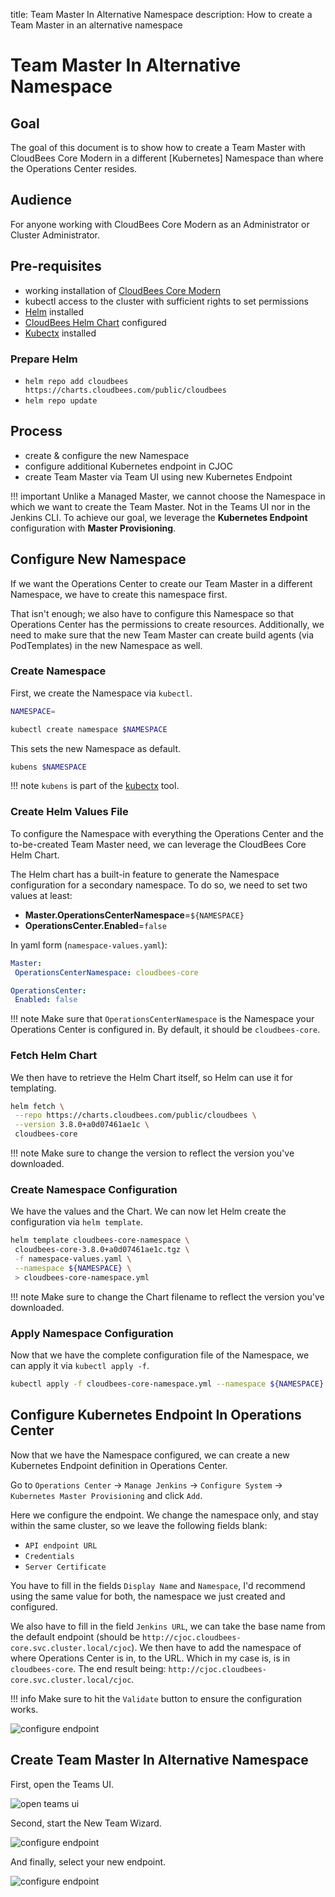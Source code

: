 title: Team Master In Alternative Namespace
description: How to create a Team Master in an alternative namespace

# Team Master In Alternative Namespace

## Goal

The goal of this document is to show how to create a Team Master with CloudBees Core Modern in a different [Kubernetes] Namespace than where the Operations Center resides.

## Audience

For anyone working with CloudBees Core Modern as an Administrator or Cluster Administrator.

## Pre-requisites

* working installation of [CloudBees Core Modern](https://docs.cloudbees.com/docs/cloudbees-core/latest/)
* kubectl access to the cluster with sufficient rights to set permissions
* [Helm](https://github.com/helm/helm) installed
* [CloudBees Helm Chart](https://hub.helm.sh/charts/cloudbees/cloudbees-core) configured
* [Kubectx](https://github.com/ahmetb/kubectx) installed

### Prepare Helm

* `helm repo add cloudbees https://charts.cloudbees.com/public/cloudbees`
* `helm repo update`

## Process

* create & configure the new Namespace
* configure additional Kubernetes endpoint in CJOC
* create Team Master via Team UI using new Kubernetes Endpoint

!!!	important
	Unlike a Managed Master, we cannot choose the Namespace in which we want to create the Team Master. Not in the Teams UI nor in the Jenkins CLI. 
	To achieve our goal, we leverage the **Kubernetes Endpoint** configuration with **Master Provisioning**. 

## Configure New Namespace

If we want the Operations Center to create our Team Master in a different Namespace, we have to create this namespace first.

That isn't enough; we also have to configure this Namespace so that Operations Center has the permissions to create resources. Additionally, we need to make sure that the new Team Master can create build agents (via PodTemplates) in the new Namespace as well.

### Create Namespace

First, we create the Namespace via `kubectl`.

```bash
NAMESPACE=
```

```bash
kubectl create namespace $NAMESPACE
```

This sets the new Namespace as default.

```bash
kubens $NAMESPACE
```

!!!	note
	`kubens` is part of the [kubectx](https://github.com/ahmetb/kubectx) tool.

### Create Helm Values File

To configure the Namespace with everything the Operations Center and the to-be-created Team Master need, we can leverage the CloudBees Core Helm Chart. 

The Helm chart has a built-in feature to generate the Namespace configuration for a secondary namespace. To do so, we need to set two values at least:

* **Master.OperationsCenterNamespace**=`${NAMESPACE}`
* **OperationsCenter.Enabled**=`false`

In yaml form (`namespace-values.yaml`):

```yaml
Master:
 OperationsCenterNamespace: cloudbees-core

OperationsCenter:
 Enabled: false
```

!!!	note
	Make sure that `OperationsCenterNamespace` is the Namespace your Operations Center is configured in. By default, it should be `cloudbees-core`.

### Fetch Helm Chart

We then have to retrieve the Helm Chart itself, so Helm can use it for templating.

```bash
helm fetch \
 --repo https://charts.cloudbees.com/public/cloudbees \
 --version 3.8.0+a0d07461ae1c \
 cloudbees-core
```

!!!	note
	Make sure to change the version to reflect the version you've downloaded.

### Create Namespace Configuration

We have the values and the Chart. We can now let Helm create the configuration via `helm template`. 

```bash
helm template cloudbees-core-namespace \
 cloudbees-core-3.8.0+a0d07461ae1c.tgz \
 -f namespace-values.yaml \
 --namespace ${NAMESPACE} \
 > cloudbees-core-namespace.yml
```

!!!    note
    Make sure to change the Chart filename to reflect the version you've downloaded.

### Apply Namespace Configuration

Now that we have the complete configuration file of the Namespace, we can apply it via `kubectl apply -f`.

```bash
kubectl apply -f cloudbees-core-namespace.yml --namespace ${NAMESPACE}
```

## Configure Kubernetes Endpoint In Operations Center

Now that we have the Namespace configured, we can create a new Kubernetes Endpoint definition in Operations Center.

Go to `Operations Center` -> `Manage Jenkins` -> `Configure System` -> `Kubernetes Master Provisioning` and click `Add`.

Here we configure the endpoint. We change the namespace only, and stay within the same cluster, so we leave the following fields blank:

* `API endpoint URL`
* `Credentials`
* `Server Certificate`

You have to fill in the fields `Display Name` and `Namespace`, I'd recommend using the same value for both, the namespace we just created and configured.

We also have to fill in the field `Jenkins URL`, we can take the base name from the default endpoint (should be `http://cjoc.cloudbees-core.svc.cluster.local/cjoc`).
We then have to add the namespace of where Operations Center is in, to the URL. Which in my case is, is in `cloudbees-core`.
The end result being: `http://cjoc.cloudbees-core.svc.cluster.local/cjoc`.

!!! info
 Make sure to hit the `Validate` button to ensure the configuration works.

![configure endpoint](../images/cb-oc-k-endpoint.png)

## Create Team Master In Alternative Namespace

First, open the Teams UI.

![open teams ui](../images/cb-teams-ui.png)

Second, start the New Team Wizard.

![configure endpoint](../images/cb-teams-create-new.png)

And finally, select your new endpoint.

![configure endpoint](../images/cb-teams-select-k-endpoint.png)

